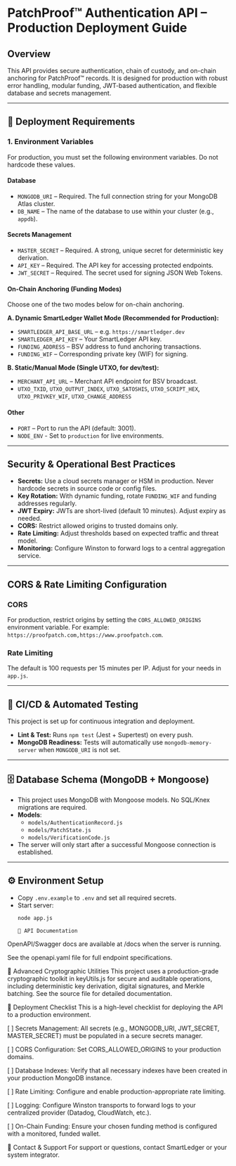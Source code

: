 # PatchProof™ Authentication API – Production Deployment Guide

## Overview
This API provides secure authentication, chain of custody, and on-chain anchoring for PatchProof™ records. It is designed for production with robust error handling, modular funding, JWT-based authentication, and flexible database and secrets management.

---

## 🚀 Deployment Requirements

### 1. Environment Variables

For production, you must set the following environment variables. Do not hardcode these values.

#### Database
- `MONGODB_URI` – Required. The full connection string for your MongoDB Atlas cluster.
- `DB_NAME` – The name of the database to use within your cluster (e.g., `appdb`).

#### Secrets Management
- `MASTER_SECRET` – Required. A strong, unique secret for deterministic key derivation.
- `API_KEY` – Required. The API key for accessing protected endpoints.
- `JWT_SECRET` – Required. The secret used for signing JSON Web Tokens.

#### On-Chain Anchoring (Funding Modes)
Choose one of the two modes below for on-chain anchoring.

**A. Dynamic SmartLedger Wallet Mode (Recommended for Production):**
- `SMARTLEDGER_API_BASE_URL` – e.g. `https://smartledger.dev`
- `SMARTLEDGER_API_KEY` – Your SmartLedger API key.
- `FUNDING_ADDRESS` – BSV address to fund anchoring transactions.
- `FUNDING_WIF` – Corresponding private key (WIF) for signing.

**B. Static/Manual Mode (Single UTXO, for dev/test):**
- `MERCHANT_API_URL` – Merchant API endpoint for BSV broadcast.
- `UTXO_TXID`, `UTXO_OUTPUT_INDEX`, `UTXO_SATOSHIS`, `UTXO_SCRIPT_HEX`, `UTXO_PRIVKEY_WIF`, `UTXO_CHANGE_ADDRESS`

#### Other
- `PORT` – Port to run the API (default: 3001).
- `NODE_ENV` - Set to `production` for live environments.

---

## Security & Operational Best Practices
- **Secrets:** Use a cloud secrets manager or HSM in production. Never hardcode secrets in source code or config files.
- **Key Rotation:** With dynamic funding, rotate `FUNDING_WIF` and funding addresses regularly.
- **JWT Expiry:** JWTs are short-lived (default 10 minutes). Adjust expiry as needed.
- **CORS:** Restrict allowed origins to trusted domains only.
- **Rate Limiting:** Adjust thresholds based on expected traffic and threat model.
- **Monitoring:** Configure Winston to forward logs to a central aggregation service.

---

## CORS & Rate Limiting Configuration

### CORS
For production, restrict origins by setting the `CORS_ALLOWED_ORIGINS` environment variable. For example: `https://proofpatch.com,https://www.proofpatch.com`.

### Rate Limiting
The default is 100 requests per 15 minutes per IP. Adjust for your needs in `app.js`.

---

## 🚀 CI/CD & Automated Testing

This project is set up for continuous integration and deployment.

- **Lint & Test:** Runs `npm test` (Jest + Supertest) on every push.
- **MongoDB Readiness:** Tests will automatically use `mongodb-memory-server` when `MONGODB_URI` is not set.

---

## 🗄️ Database Schema (MongoDB + Mongoose)

- This project uses MongoDB with Mongoose models. No SQL/Knex migrations are required.
- **Models**:
  - `models/AuthenticationRecord.js`
  - `models/PatchState.js`
  - `models/VerificationCode.js`
- The server will only start after a successful Mongoose connection is established.

---

## ⚙️ Environment Setup

- Copy `.env.example` to `.env` and set all required secrets.
- Start server:
  ```sh
  node app.js

  📖 API Documentation
OpenAPI/Swagger docs are available at /docs when the server is running.

See the openapi.yaml file for full endpoint specifications.

🔐 Advanced Cryptographic Utilities
This project uses a production-grade cryptographic toolkit in keyUtils.js for secure and auditable operations, including deterministic key derivation, digital signatures, and Merkle batching. See the source file for detailed documentation.

🚀 Deployment Checklist
This is a high-level checklist for deploying the API to a production environment.

[ ] Secrets Management: All secrets (e.g., MONGODB_URI, JWT_SECRET, MASTER_SECRET) must be populated in a secure secrets manager.

[ ] CORS Configuration: Set CORS_ALLOWED_ORIGINS to your production domains.

[ ] Database Indexes: Verify that all necessary indexes have been created in your production MongoDB instance.

[ ] Rate Limiting: Configure and enable production-appropriate rate limiting.

[ ] Logging: Configure Winston transports to forward logs to your centralized provider (Datadog, CloudWatch, etc.).

[ ] On-Chain Funding: Ensure your chosen funding method is configured with a monitored, funded wallet.

🤝 Contact & Support
For support or questions, contact SmartLedger or your system integrator.